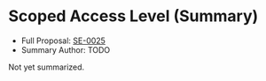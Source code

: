 # Scoped Access Level (Summary)

* Full Proposal: [SE-0025](https://github.com/apple/swift-evolution/blob/main/proposals/0025-scoped-access-level.md)
* Summary Author: TODO

Not yet summarized.
